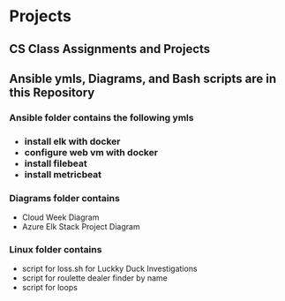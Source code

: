 <body>
  <h1>Projects</h1>
  <div id="introduction"> 
    <h2>CS Class Assignments and Projects<h2>
    <p>Ansible ymls, Diagrams, and Bash scripts are in this Repository</p>
   </div>    
   <div id="Ansible">
        <h3>Ansible folder contains the following ymls<h3> 
          <ul>
            <li>install elk with docker</li>
            <li>configure web vm with docker</li>
            <li>install filebeat</li>
            <li>install metricbeat</li>
          <ul>
    </div>
    <div id="Diagrams">     
        <h3>Diagrams folder contains</h3>
          <ul>  
            <li>Cloud Week Diagram</li>
            <li>Azure Elk Stack Project Diagram</li>
          <ul>
    </div>
    <div id=Linux>       
        <h3>Linux folder contains</h3>
          <ul>
            <li>script for loss.sh for Luckky Duck Investigations</li>
            <li>script for roulette dealer finder by name</li> 
            <li>script for loops</li>
          </ul>
    </div>
